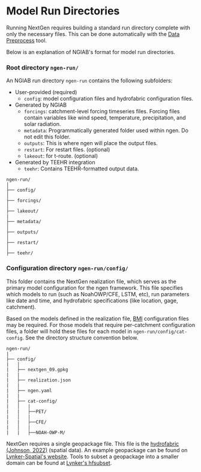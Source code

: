 # Model Run Directories

Running NextGen requires building a standard run directory complete with only the necessary files. This can be done automatically with the [Data Preprocess](/docs/products/ngiab/components/ngiab-preprocessor) tool.

Below is an explanation of NGIAB's format for model run directories.

### Root directory `ngen-run/`

An NGIAB run directory `ngen-run` contains the following subfolders:

- User-provided (required)
    - `config`:  model configuration files and hydrofabric configuration files.
- Generated by NGIAB
    - `forcings`: catchment-level forcing timeseries files. Forcing files contain variables like wind speed, temperature, precipitation, and solar radiation.
    - `metadata`: Programmatically generated folder used within ngen. Do not edit this folder.
    - `outputs`: This is where ngen will place the output files.
    - `restart`: For restart files. (optional)
    - `lakeout`: for t-route. (optional)
- Generated by TEEHR integration
    - `teehr`: Contains TEEHR-formatted output data.

```
ngen-run/
│
├── config/
│
├── forcings/
│
├── lakeout/
|
├── metadata/
│
├── outputs/
│
├── restart/
│
├── teehr/
```
 
### Configuration directory `ngen-run/config/`
This folder contains the NextGen realization file, which serves as the primary model configuration for the ngen framework. This file specifies which models to run (such as NoahOWP/CFE, LSTM, etc), run parameters like date and time, and hydrofabric specifications (like location, gage, catchment).

Based on the models defined in the realization file, [BMI](https://bmi.csdms.io/en/stable/index.html) configuration files may be required. For those models that require per-catchment configuration files, a folder will hold these files for each model in `ngen-run/config/cat-config`. See the directory structure convention below.

<!-- TODO: Provide instructions for linking arbitrary BMI models -->

```
ngen-run/
|
├── config/
|   │
|   ├── nextgen_09.gpkg
|   |
|   ├── realization.json
|   |
|   ├── ngen.yaml
|   |
|   ├── cat-config/
|   │   |
|   |   ├──PET/
|   │   |
|   |   ├──CFE/
|   │   |
|   |   ├──NOAH-OWP-M/
```

<!-- TODO: Subsections for each of these? -->

NextGen requires a single geopackage file. This file is the [hydrofabric (Johnson, 2022)](https://mikejohnson51.github.io/hyAggregate/) (spatial data). An example geopackage can be found on [Lynker-Spatial's website](https://www.lynker-spatial.com/data?path=hydrofabric%2Fv2.2%2F). Tools to subset a geopackage into a smaller domain can be found at [Lynker's hfsubset](https://github.com/LynkerIntel/hfsubset). 